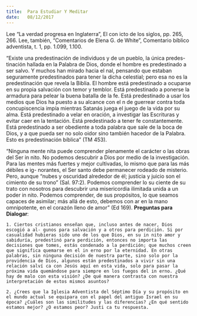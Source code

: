```yaml
---
title:  Para Estudiar Y Meditar
date:   08/12/2017
---
```


Lee “La verdad progresa en Inglaterra”, El con icto de los siglos, pp. 265, 266. Lee, también, “Comentarios de Elena G. de White”, Comentario bíblico adventista, t. 1, pp. 1.099, 1.100.

“Existe una predestinación de individuos y de un pueblo, la única predes- tinación hallada en la Palabra de Dios, donde el hombre es predestinado a ser salvo. Y muchos han mirado hacia el  nal, pensando que estaban seguramente predestinados para tener la dicha celestial; pero esa no es la predestinación que revela la Biblia. El hombre está predestinado a ocuparse en su propia salvación con temor y temblor. Está predestinado a ponerse la armadura para pelear la buena batalla de la fe. Está predestinado a usar los medios que Dios ha puesto a su alcance con el  n de guerrear contra toda concupiscencia impía mientras Satanás juega el juego de la vida por su alma. Está predestinado a velar en oración, a investigar las Escrituras y evitar caer en la tentación. Está predestinado a tener fe constantemente. Está predestinado a ser obediente a toda palabra que sale de la boca de Dios, y a que pueda ser no solo oidor sino también hacedor de la Palabra. Esto es predestinación bíblica” (TM 453).

“Ninguna mente  nita puede comprender plenamente el carácter o las obras del Ser in nito. No podemos descubrir a Dios por medio de la investigación. Para las mentes más fuertes y mejor cultivadas, lo mismo que para las más débiles e ig- norantes, el Ser santo debe permanecer rodeado de misterio. Pero, aunque “nubes y oscuridad alrededor de él; justicia y juicio son el cimiento de su trono” (Sal. 97:2). Podemos comprender lo su ciente de su trato con nosotros para descubrir una misericordia ilimitada unida a un poder in nito. Podemos comprender, de sus propósitos, lo que seamos capaces de asimilar; más allá de esto, debemos con ar en la mano omnipotente, en el corazón lleno de amor” (Ed 169).
**Preguntas para Dialogar**:

`1. Ciertos cristianos enseñan que, incluso antes de nacer, Dios escogió a al- gunos para salvación y a otros para perdición. Si por casualidad hubieras sido uno de los que Dios, en su in nito amor y sabiduría, predestinó para perdición, entonces no importa las decisiones que tomes, estás condenado a la perdición; que muchos creen que significa quemarse en el in erno por la eternidad. En otras palabras, sin ninguna decisión de nuestra parte, sino solo por la providencia de Dios, algunos están predestinados a vivir sin una relación salví ca con Jesús aquí en esta vida, solo para pasar la próxima vida quemándose para siempre en los fuegos del in erno. ¿Qué hay de malo con esta visión? ¿De qué manera contrasta con nuestra interpretación de estos mismos asuntos?`

`2. ¿Crees que la Iglesia Adventista del Séptimo Día y su propósito en el mundo actual se equipara con el papel del antiguo Israel en su época? ¿Cuáles son las similitudes y las diferencias? ¿En qué sentido estamos mejor? ¿O estamos peor? Justi ca tu respuesta.`